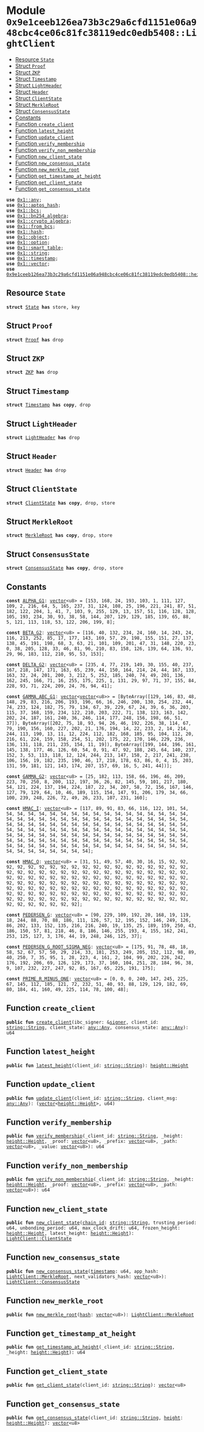 
<a id="0x9e1ceeb126ea73b3c29a6cfd1151e06a948cbc4ce06c81fc38119edc0edb5408_LightClient"></a>

# Module `0x9e1ceeb126ea73b3c29a6cfd1151e06a948cbc4ce06c81fc38119edc0edb5408::LightClient`



-  [Resource `State`](#0x9e1ceeb126ea73b3c29a6cfd1151e06a948cbc4ce06c81fc38119edc0edb5408_LightClient_State)
-  [Struct `Proof`](#0x9e1ceeb126ea73b3c29a6cfd1151e06a948cbc4ce06c81fc38119edc0edb5408_LightClient_Proof)
-  [Struct `ZKP`](#0x9e1ceeb126ea73b3c29a6cfd1151e06a948cbc4ce06c81fc38119edc0edb5408_LightClient_ZKP)
-  [Struct `Timestamp`](#0x9e1ceeb126ea73b3c29a6cfd1151e06a948cbc4ce06c81fc38119edc0edb5408_LightClient_Timestamp)
-  [Struct `LightHeader`](#0x9e1ceeb126ea73b3c29a6cfd1151e06a948cbc4ce06c81fc38119edc0edb5408_LightClient_LightHeader)
-  [Struct `Header`](#0x9e1ceeb126ea73b3c29a6cfd1151e06a948cbc4ce06c81fc38119edc0edb5408_LightClient_Header)
-  [Struct `ClientState`](#0x9e1ceeb126ea73b3c29a6cfd1151e06a948cbc4ce06c81fc38119edc0edb5408_LightClient_ClientState)
-  [Struct `MerkleRoot`](#0x9e1ceeb126ea73b3c29a6cfd1151e06a948cbc4ce06c81fc38119edc0edb5408_LightClient_MerkleRoot)
-  [Struct `ConsensusState`](#0x9e1ceeb126ea73b3c29a6cfd1151e06a948cbc4ce06c81fc38119edc0edb5408_LightClient_ConsensusState)
-  [Constants](#@Constants_0)
-  [Function `create_client`](#0x9e1ceeb126ea73b3c29a6cfd1151e06a948cbc4ce06c81fc38119edc0edb5408_LightClient_create_client)
-  [Function `latest_height`](#0x9e1ceeb126ea73b3c29a6cfd1151e06a948cbc4ce06c81fc38119edc0edb5408_LightClient_latest_height)
-  [Function `update_client`](#0x9e1ceeb126ea73b3c29a6cfd1151e06a948cbc4ce06c81fc38119edc0edb5408_LightClient_update_client)
-  [Function `verify_membership`](#0x9e1ceeb126ea73b3c29a6cfd1151e06a948cbc4ce06c81fc38119edc0edb5408_LightClient_verify_membership)
-  [Function `verify_non_membership`](#0x9e1ceeb126ea73b3c29a6cfd1151e06a948cbc4ce06c81fc38119edc0edb5408_LightClient_verify_non_membership)
-  [Function `new_client_state`](#0x9e1ceeb126ea73b3c29a6cfd1151e06a948cbc4ce06c81fc38119edc0edb5408_LightClient_new_client_state)
-  [Function `new_consensus_state`](#0x9e1ceeb126ea73b3c29a6cfd1151e06a948cbc4ce06c81fc38119edc0edb5408_LightClient_new_consensus_state)
-  [Function `new_merkle_root`](#0x9e1ceeb126ea73b3c29a6cfd1151e06a948cbc4ce06c81fc38119edc0edb5408_LightClient_new_merkle_root)
-  [Function `get_timestamp_at_height`](#0x9e1ceeb126ea73b3c29a6cfd1151e06a948cbc4ce06c81fc38119edc0edb5408_LightClient_get_timestamp_at_height)
-  [Function `get_client_state`](#0x9e1ceeb126ea73b3c29a6cfd1151e06a948cbc4ce06c81fc38119edc0edb5408_LightClient_get_client_state)
-  [Function `get_consensus_state`](#0x9e1ceeb126ea73b3c29a6cfd1151e06a948cbc4ce06c81fc38119edc0edb5408_LightClient_get_consensus_state)


<pre><code><b>use</b> <a href="">0x1::any</a>;
<b>use</b> <a href="">0x1::aptos_hash</a>;
<b>use</b> <a href="">0x1::bcs</a>;
<b>use</b> <a href="">0x1::bn254_algebra</a>;
<b>use</b> <a href="">0x1::crypto_algebra</a>;
<b>use</b> <a href="">0x1::from_bcs</a>;
<b>use</b> <a href="">0x1::hash</a>;
<b>use</b> <a href="">0x1::object</a>;
<b>use</b> <a href="">0x1::option</a>;
<b>use</b> <a href="">0x1::smart_table</a>;
<b>use</b> <a href="">0x1::string</a>;
<b>use</b> <a href="">0x1::timestamp</a>;
<b>use</b> <a href="">0x1::vector</a>;
<b>use</b> <a href="height.md#0x9e1ceeb126ea73b3c29a6cfd1151e06a948cbc4ce06c81fc38119edc0edb5408_height">0x9e1ceeb126ea73b3c29a6cfd1151e06a948cbc4ce06c81fc38119edc0edb5408::height</a>;
</code></pre>



<a id="0x9e1ceeb126ea73b3c29a6cfd1151e06a948cbc4ce06c81fc38119edc0edb5408_LightClient_State"></a>

## Resource `State`



<pre><code><b>struct</b> <a href="cometbls_light_client.md#0x9e1ceeb126ea73b3c29a6cfd1151e06a948cbc4ce06c81fc38119edc0edb5408_LightClient_State">State</a> <b>has</b> store, key
</code></pre>



<a id="0x9e1ceeb126ea73b3c29a6cfd1151e06a948cbc4ce06c81fc38119edc0edb5408_LightClient_Proof"></a>

## Struct `Proof`



<pre><code><b>struct</b> <a href="cometbls_light_client.md#0x9e1ceeb126ea73b3c29a6cfd1151e06a948cbc4ce06c81fc38119edc0edb5408_LightClient_Proof">Proof</a> <b>has</b> drop
</code></pre>



<a id="0x9e1ceeb126ea73b3c29a6cfd1151e06a948cbc4ce06c81fc38119edc0edb5408_LightClient_ZKP"></a>

## Struct `ZKP`



<pre><code><b>struct</b> <a href="cometbls_light_client.md#0x9e1ceeb126ea73b3c29a6cfd1151e06a948cbc4ce06c81fc38119edc0edb5408_LightClient_ZKP">ZKP</a> <b>has</b> drop
</code></pre>



<a id="0x9e1ceeb126ea73b3c29a6cfd1151e06a948cbc4ce06c81fc38119edc0edb5408_LightClient_Timestamp"></a>

## Struct `Timestamp`



<pre><code><b>struct</b> <a href="cometbls_light_client.md#0x9e1ceeb126ea73b3c29a6cfd1151e06a948cbc4ce06c81fc38119edc0edb5408_LightClient_Timestamp">Timestamp</a> <b>has</b> <b>copy</b>, drop
</code></pre>



<a id="0x9e1ceeb126ea73b3c29a6cfd1151e06a948cbc4ce06c81fc38119edc0edb5408_LightClient_LightHeader"></a>

## Struct `LightHeader`



<pre><code><b>struct</b> <a href="cometbls_light_client.md#0x9e1ceeb126ea73b3c29a6cfd1151e06a948cbc4ce06c81fc38119edc0edb5408_LightClient_LightHeader">LightHeader</a> <b>has</b> drop
</code></pre>



<a id="0x9e1ceeb126ea73b3c29a6cfd1151e06a948cbc4ce06c81fc38119edc0edb5408_LightClient_Header"></a>

## Struct `Header`



<pre><code><b>struct</b> <a href="cometbls_light_client.md#0x9e1ceeb126ea73b3c29a6cfd1151e06a948cbc4ce06c81fc38119edc0edb5408_LightClient_Header">Header</a> <b>has</b> drop
</code></pre>



<a id="0x9e1ceeb126ea73b3c29a6cfd1151e06a948cbc4ce06c81fc38119edc0edb5408_LightClient_ClientState"></a>

## Struct `ClientState`



<pre><code><b>struct</b> <a href="cometbls_light_client.md#0x9e1ceeb126ea73b3c29a6cfd1151e06a948cbc4ce06c81fc38119edc0edb5408_LightClient_ClientState">ClientState</a> <b>has</b> <b>copy</b>, drop, store
</code></pre>



<a id="0x9e1ceeb126ea73b3c29a6cfd1151e06a948cbc4ce06c81fc38119edc0edb5408_LightClient_MerkleRoot"></a>

## Struct `MerkleRoot`



<pre><code><b>struct</b> <a href="cometbls_light_client.md#0x9e1ceeb126ea73b3c29a6cfd1151e06a948cbc4ce06c81fc38119edc0edb5408_LightClient_MerkleRoot">MerkleRoot</a> <b>has</b> <b>copy</b>, drop, store
</code></pre>



<a id="0x9e1ceeb126ea73b3c29a6cfd1151e06a948cbc4ce06c81fc38119edc0edb5408_LightClient_ConsensusState"></a>

## Struct `ConsensusState`



<pre><code><b>struct</b> <a href="cometbls_light_client.md#0x9e1ceeb126ea73b3c29a6cfd1151e06a948cbc4ce06c81fc38119edc0edb5408_LightClient_ConsensusState">ConsensusState</a> <b>has</b> <b>copy</b>, drop, store
</code></pre>



<a id="@Constants_0"></a>

## Constants


<a id="0x9e1ceeb126ea73b3c29a6cfd1151e06a948cbc4ce06c81fc38119edc0edb5408_LightClient_ALPHA_G1"></a>



<pre><code><b>const</b> <a href="cometbls_light_client.md#0x9e1ceeb126ea73b3c29a6cfd1151e06a948cbc4ce06c81fc38119edc0edb5408_LightClient_ALPHA_G1">ALPHA_G1</a>: <a href="">vector</a>&lt;u8&gt; = [153, 168, 24, 193, 103, 1, 111, 127, 109, 2, 216, 64, 5, 165, 237, 31, 124, 108, 25, 196, 221, 241, 87, 51, 182, 122, 204, 1, 41, 7, 103, 9, 255, 129, 13, 157, 51, 116, 128, 128, 105, 193, 234, 30, 93, 38, 58, 144, 207, 129, 129, 185, 139, 65, 88, 5, 121, 113, 118, 53, 122, 206, 199, 8];
</code></pre>



<a id="0x9e1ceeb126ea73b3c29a6cfd1151e06a948cbc4ce06c81fc38119edc0edb5408_LightClient_BETA_G2"></a>



<pre><code><b>const</b> <a href="cometbls_light_client.md#0x9e1ceeb126ea73b3c29a6cfd1151e06a948cbc4ce06c81fc38119edc0edb5408_LightClient_BETA_G2">BETA_G2</a>: <a href="">vector</a>&lt;u8&gt; = [116, 40, 132, 234, 24, 160, 14, 243, 24, 116, 213, 252, 85, 17, 177, 143, 169, 57, 29, 198, 155, 151, 27, 137, 138, 45, 191, 198, 68, 3, 63, 21, 101, 109, 201, 47, 31, 148, 220, 23, 0, 38, 205, 128, 33, 46, 81, 96, 210, 83, 158, 126, 139, 64, 136, 93, 29, 96, 183, 112, 210, 95, 53, 153];
</code></pre>



<a id="0x9e1ceeb126ea73b3c29a6cfd1151e06a948cbc4ce06c81fc38119edc0edb5408_LightClient_DELTA_G2"></a>



<pre><code><b>const</b> <a href="cometbls_light_client.md#0x9e1ceeb126ea73b3c29a6cfd1151e06a948cbc4ce06c81fc38119edc0edb5408_LightClient_DELTA_G2">DELTA_G2</a>: <a href="">vector</a>&lt;u8&gt; = [235, 4, 77, 219, 149, 30, 155, 40, 237, 167, 218, 147, 171, 163, 65, 239, 44, 150, 164, 214, 24, 44, 167, 133, 163, 32, 24, 201, 200, 3, 212, 5, 252, 185, 240, 74, 49, 201, 136, 162, 245, 166, 71, 16, 255, 175, 225, 1, 131, 29, 97, 71, 37, 155, 84, 228, 93, 71, 224, 209, 24, 76, 94, 41];
</code></pre>



<a id="0x9e1ceeb126ea73b3c29a6cfd1151e06a948cbc4ce06c81fc38119edc0edb5408_LightClient_GAMMA_ABC_G1"></a>



<pre><code><b>const</b> <a href="cometbls_light_client.md#0x9e1ceeb126ea73b3c29a6cfd1151e06a948cbc4ce06c81fc38119edc0edb5408_LightClient_GAMMA_ABC_G1">GAMMA_ABC_G1</a>: <a href="">vector</a>&lt;<a href="">vector</a>&lt;u8&gt;&gt; = [ByteArray([129, 146, 83, 48, 148, 29, 83, 216, 206, 193, 196, 66, 16, 246, 200, 130, 254, 232, 44, 74, 233, 124, 182, 75, 79, 134, 67, 39, 229, 67, 24, 39, 6, 36, 203, 115, 37, 168, 159, 234, 122, 210, 203, 222, 71, 138, 123, 163, 142, 202, 24, 187, 161, 240, 36, 246, 114, 177, 248, 156, 198, 66, 51, 37]), ByteArray([202, 75, 18, 93, 94, 26, 46, 192, 226, 38, 114, 67, 79, 190, 156, 160, 227, 202, 21, 176, 194, 14, 22, 233, 2, 14, 214, 244, 113, 190, 13, 11, 12, 224, 112, 182, 168, 185, 95, 104, 112, 20, 216, 61, 224, 159, 158, 254, 51, 202, 175, 22, 170, 146, 229, 236, 136, 131, 118, 211, 235, 154, 11, 19]), ByteArray([199, 144, 196, 161, 145, 138, 177, 46, 126, 60, 54, 0, 91, 47, 92, 188, 245, 64, 140, 237, 152, 3, 53, 113, 118, 12, 124, 244, 213, 147, 158, 2, 217, 241, 238, 106, 156, 19, 182, 235, 190, 46, 17, 218, 178, 63, 86, 0, 4, 15, 203, 131, 59, 181, 121, 143, 174, 207, 157, 69, 16, 5, 241, 44])];
</code></pre>



<a id="0x9e1ceeb126ea73b3c29a6cfd1151e06a948cbc4ce06c81fc38119edc0edb5408_LightClient_GAMMA_G2"></a>



<pre><code><b>const</b> <a href="cometbls_light_client.md#0x9e1ceeb126ea73b3c29a6cfd1151e06a948cbc4ce06c81fc38119edc0edb5408_LightClient_GAMMA_G2">GAMMA_G2</a>: <a href="">vector</a>&lt;u8&gt; = [25, 182, 113, 158, 66, 196, 46, 209, 223, 70, 250, 8, 200, 112, 197, 36, 26, 82, 145, 59, 101, 217, 180, 54, 121, 224, 137, 194, 224, 187, 22, 34, 207, 58, 72, 156, 167, 146, 127, 79, 129, 64, 10, 46, 189, 115, 154, 147, 91, 206, 179, 34, 66, 100, 239, 248, 226, 72, 49, 26, 233, 107, 231, 160];
</code></pre>



<a id="0x9e1ceeb126ea73b3c29a6cfd1151e06a948cbc4ce06c81fc38119edc0edb5408_LightClient_HMAC_I"></a>



<pre><code><b>const</b> <a href="cometbls_light_client.md#0x9e1ceeb126ea73b3c29a6cfd1151e06a948cbc4ce06c81fc38119edc0edb5408_LightClient_HMAC_I">HMAC_I</a>: <a href="">vector</a>&lt;u8&gt; = [117, 89, 91, 83, 66, 116, 122, 101, 54, 54, 54, 54, 54, 54, 54, 54, 54, 54, 54, 54, 54, 54, 54, 54, 54, 54, 54, 54, 54, 54, 54, 54, 54, 54, 54, 54, 54, 54, 54, 54, 54, 54, 54, 54, 54, 54, 54, 54, 54, 54, 54, 54, 54, 54, 54, 54, 54, 54, 54, 54, 54, 54, 54, 54, 54, 54, 54, 54, 54, 54, 54, 54, 54, 54, 54, 54, 54, 54, 54, 54, 54, 54, 54, 54, 54, 54, 54, 54, 54, 54, 54, 54, 54, 54, 54, 54, 54, 54, 54, 54, 54, 54, 54, 54, 54, 54, 54, 54, 54, 54, 54, 54, 54, 54, 54, 54, 54, 54, 54, 54, 54, 54, 54, 54, 54, 54, 54, 54, 54, 54, 54, 54, 54, 54, 54, 54];
</code></pre>



<a id="0x9e1ceeb126ea73b3c29a6cfd1151e06a948cbc4ce06c81fc38119edc0edb5408_LightClient_HMAC_O"></a>



<pre><code><b>const</b> <a href="cometbls_light_client.md#0x9e1ceeb126ea73b3c29a6cfd1151e06a948cbc4ce06c81fc38119edc0edb5408_LightClient_HMAC_O">HMAC_O</a>: <a href="">vector</a>&lt;u8&gt; = [31, 51, 49, 57, 40, 30, 16, 15, 92, 92, 92, 92, 92, 92, 92, 92, 92, 92, 92, 92, 92, 92, 92, 92, 92, 92, 92, 92, 92, 92, 92, 92, 92, 92, 92, 92, 92, 92, 92, 92, 92, 92, 92, 92, 92, 92, 92, 92, 92, 92, 92, 92, 92, 92, 92, 92, 92, 92, 92, 92, 92, 92, 92, 92, 92, 92, 92, 92, 92, 92, 92, 92, 92, 92, 92, 92, 92, 92, 92, 92, 92, 92, 92, 92, 92, 92, 92, 92, 92, 92, 92, 92, 92, 92, 92, 92, 92, 92, 92, 92, 92, 92, 92, 92, 92, 92, 92, 92, 92, 92, 92, 92, 92, 92, 92, 92, 92, 92, 92, 92, 92, 92, 92, 92, 92, 92, 92, 92, 92, 92, 92, 92, 92, 92, 92, 92];
</code></pre>



<a id="0x9e1ceeb126ea73b3c29a6cfd1151e06a948cbc4ce06c81fc38119edc0edb5408_LightClient_PEDERSEN_G"></a>



<pre><code><b>const</b> <a href="cometbls_light_client.md#0x9e1ceeb126ea73b3c29a6cfd1151e06a948cbc4ce06c81fc38119edc0edb5408_LightClient_PEDERSEN_G">PEDERSEN_G</a>: <a href="">vector</a>&lt;u8&gt; = [90, 229, 109, 192, 20, 168, 19, 119, 18, 244, 88, 70, 88, 186, 111, 126, 57, 12, 195, 152, 146, 249, 126, 86, 202, 133, 152, 135, 216, 216, 240, 19, 135, 25, 189, 159, 250, 43, 186, 150, 57, 81, 218, 46, 8, 186, 146, 255, 193, 4, 155, 162, 241, 253, 125, 127, 3, 176, 44, 19, 248, 246, 125, 37];
</code></pre>



<a id="0x9e1ceeb126ea73b3c29a6cfd1151e06a948cbc4ce06c81fc38119edc0edb5408_LightClient_PEDERSEN_G_ROOT_SIGMA_NEG"></a>



<pre><code><b>const</b> <a href="cometbls_light_client.md#0x9e1ceeb126ea73b3c29a6cfd1151e06a948cbc4ce06c81fc38119edc0edb5408_LightClient_PEDERSEN_G_ROOT_SIGMA_NEG">PEDERSEN_G_ROOT_SIGMA_NEG</a>: <a href="">vector</a>&lt;u8&gt; = [175, 91, 78, 48, 18, 58, 52, 67, 57, 50, 29, 214, 33, 181, 253, 249, 205, 152, 112, 98, 89, 40, 250, 7, 35, 95, 1, 28, 223, 4, 161, 2, 104, 99, 202, 226, 242, 176, 192, 206, 69, 126, 129, 173, 37, 160, 104, 251, 28, 184, 96, 38, 9, 107, 232, 227, 247, 92, 85, 167, 65, 225, 191, 175];
</code></pre>



<a id="0x9e1ceeb126ea73b3c29a6cfd1151e06a948cbc4ce06c81fc38119edc0edb5408_LightClient_PRIME_R_MINUS_ONE"></a>



<pre><code><b>const</b> <a href="cometbls_light_client.md#0x9e1ceeb126ea73b3c29a6cfd1151e06a948cbc4ce06c81fc38119edc0edb5408_LightClient_PRIME_R_MINUS_ONE">PRIME_R_MINUS_ONE</a>: <a href="">vector</a>&lt;u8&gt; = [0, 0, 0, 240, 147, 245, 225, 67, 145, 112, 185, 121, 72, 232, 51, 40, 93, 88, 129, 129, 182, 69, 80, 184, 41, 160, 49, 225, 114, 78, 100, 48];
</code></pre>



<a id="0x9e1ceeb126ea73b3c29a6cfd1151e06a948cbc4ce06c81fc38119edc0edb5408_LightClient_create_client"></a>

## Function `create_client`



<pre><code><b>public</b> <b>fun</b> <a href="cometbls_light_client.md#0x9e1ceeb126ea73b3c29a6cfd1151e06a948cbc4ce06c81fc38119edc0edb5408_LightClient_create_client">create_client</a>(ibc_signer: &<a href="">signer</a>, client_id: <a href="_String">string::String</a>, client_state: <a href="_Any">any::Any</a>, consensus_state: <a href="_Any">any::Any</a>): u64
</code></pre>



<a id="0x9e1ceeb126ea73b3c29a6cfd1151e06a948cbc4ce06c81fc38119edc0edb5408_LightClient_latest_height"></a>

## Function `latest_height`



<pre><code><b>public</b> <b>fun</b> <a href="cometbls_light_client.md#0x9e1ceeb126ea73b3c29a6cfd1151e06a948cbc4ce06c81fc38119edc0edb5408_LightClient_latest_height">latest_height</a>(client_id: <a href="_String">string::String</a>): <a href="height.md#0x9e1ceeb126ea73b3c29a6cfd1151e06a948cbc4ce06c81fc38119edc0edb5408_height_Height">height::Height</a>
</code></pre>



<a id="0x9e1ceeb126ea73b3c29a6cfd1151e06a948cbc4ce06c81fc38119edc0edb5408_LightClient_update_client"></a>

## Function `update_client`



<pre><code><b>public</b> <b>fun</b> <a href="cometbls_light_client.md#0x9e1ceeb126ea73b3c29a6cfd1151e06a948cbc4ce06c81fc38119edc0edb5408_LightClient_update_client">update_client</a>(client_id: <a href="_String">string::String</a>, client_msg: <a href="_Any">any::Any</a>): (<a href="">vector</a>&lt;<a href="height.md#0x9e1ceeb126ea73b3c29a6cfd1151e06a948cbc4ce06c81fc38119edc0edb5408_height_Height">height::Height</a>&gt;, u64)
</code></pre>



<a id="0x9e1ceeb126ea73b3c29a6cfd1151e06a948cbc4ce06c81fc38119edc0edb5408_LightClient_verify_membership"></a>

## Function `verify_membership`



<pre><code><b>public</b> <b>fun</b> <a href="cometbls_light_client.md#0x9e1ceeb126ea73b3c29a6cfd1151e06a948cbc4ce06c81fc38119edc0edb5408_LightClient_verify_membership">verify_membership</a>(_client_id: <a href="_String">string::String</a>, _height: <a href="height.md#0x9e1ceeb126ea73b3c29a6cfd1151e06a948cbc4ce06c81fc38119edc0edb5408_height_Height">height::Height</a>, _proof: <a href="">vector</a>&lt;u8&gt;, _prefix: <a href="">vector</a>&lt;u8&gt;, _path: <a href="">vector</a>&lt;u8&gt;, _value: <a href="">vector</a>&lt;u8&gt;): u64
</code></pre>



<a id="0x9e1ceeb126ea73b3c29a6cfd1151e06a948cbc4ce06c81fc38119edc0edb5408_LightClient_verify_non_membership"></a>

## Function `verify_non_membership`



<pre><code><b>public</b> <b>fun</b> <a href="cometbls_light_client.md#0x9e1ceeb126ea73b3c29a6cfd1151e06a948cbc4ce06c81fc38119edc0edb5408_LightClient_verify_non_membership">verify_non_membership</a>(_client_id: <a href="_String">string::String</a>, _height: <a href="height.md#0x9e1ceeb126ea73b3c29a6cfd1151e06a948cbc4ce06c81fc38119edc0edb5408_height_Height">height::Height</a>, _proof: <a href="">vector</a>&lt;u8&gt;, _prefix: <a href="">vector</a>&lt;u8&gt;, _path: <a href="">vector</a>&lt;u8&gt;): u64
</code></pre>



<a id="0x9e1ceeb126ea73b3c29a6cfd1151e06a948cbc4ce06c81fc38119edc0edb5408_LightClient_new_client_state"></a>

## Function `new_client_state`



<pre><code><b>public</b> <b>fun</b> <a href="cometbls_light_client.md#0x9e1ceeb126ea73b3c29a6cfd1151e06a948cbc4ce06c81fc38119edc0edb5408_LightClient_new_client_state">new_client_state</a>(<a href="">chain_id</a>: <a href="_String">string::String</a>, trusting_period: u64, unbonding_period: u64, max_clock_drift: u64, frozen_height: <a href="height.md#0x9e1ceeb126ea73b3c29a6cfd1151e06a948cbc4ce06c81fc38119edc0edb5408_height_Height">height::Height</a>, latest_height: <a href="height.md#0x9e1ceeb126ea73b3c29a6cfd1151e06a948cbc4ce06c81fc38119edc0edb5408_height_Height">height::Height</a>): <a href="cometbls_light_client.md#0x9e1ceeb126ea73b3c29a6cfd1151e06a948cbc4ce06c81fc38119edc0edb5408_LightClient_ClientState">LightClient::ClientState</a>
</code></pre>



<a id="0x9e1ceeb126ea73b3c29a6cfd1151e06a948cbc4ce06c81fc38119edc0edb5408_LightClient_new_consensus_state"></a>

## Function `new_consensus_state`



<pre><code><b>public</b> <b>fun</b> <a href="cometbls_light_client.md#0x9e1ceeb126ea73b3c29a6cfd1151e06a948cbc4ce06c81fc38119edc0edb5408_LightClient_new_consensus_state">new_consensus_state</a>(<a href="">timestamp</a>: u64, app_hash: <a href="cometbls_light_client.md#0x9e1ceeb126ea73b3c29a6cfd1151e06a948cbc4ce06c81fc38119edc0edb5408_LightClient_MerkleRoot">LightClient::MerkleRoot</a>, next_validators_hash: <a href="">vector</a>&lt;u8&gt;): <a href="cometbls_light_client.md#0x9e1ceeb126ea73b3c29a6cfd1151e06a948cbc4ce06c81fc38119edc0edb5408_LightClient_ConsensusState">LightClient::ConsensusState</a>
</code></pre>



<a id="0x9e1ceeb126ea73b3c29a6cfd1151e06a948cbc4ce06c81fc38119edc0edb5408_LightClient_new_merkle_root"></a>

## Function `new_merkle_root`



<pre><code><b>public</b> <b>fun</b> <a href="cometbls_light_client.md#0x9e1ceeb126ea73b3c29a6cfd1151e06a948cbc4ce06c81fc38119edc0edb5408_LightClient_new_merkle_root">new_merkle_root</a>(<a href="">hash</a>: <a href="">vector</a>&lt;u8&gt;): <a href="cometbls_light_client.md#0x9e1ceeb126ea73b3c29a6cfd1151e06a948cbc4ce06c81fc38119edc0edb5408_LightClient_MerkleRoot">LightClient::MerkleRoot</a>
</code></pre>



<a id="0x9e1ceeb126ea73b3c29a6cfd1151e06a948cbc4ce06c81fc38119edc0edb5408_LightClient_get_timestamp_at_height"></a>

## Function `get_timestamp_at_height`



<pre><code><b>public</b> <b>fun</b> <a href="cometbls_light_client.md#0x9e1ceeb126ea73b3c29a6cfd1151e06a948cbc4ce06c81fc38119edc0edb5408_LightClient_get_timestamp_at_height">get_timestamp_at_height</a>(_client_id: <a href="_String">string::String</a>, _height: <a href="height.md#0x9e1ceeb126ea73b3c29a6cfd1151e06a948cbc4ce06c81fc38119edc0edb5408_height_Height">height::Height</a>): u64
</code></pre>



<a id="0x9e1ceeb126ea73b3c29a6cfd1151e06a948cbc4ce06c81fc38119edc0edb5408_LightClient_get_client_state"></a>

## Function `get_client_state`



<pre><code><b>public</b> <b>fun</b> <a href="cometbls_light_client.md#0x9e1ceeb126ea73b3c29a6cfd1151e06a948cbc4ce06c81fc38119edc0edb5408_LightClient_get_client_state">get_client_state</a>(client_id: <a href="_String">string::String</a>): <a href="">vector</a>&lt;u8&gt;
</code></pre>



<a id="0x9e1ceeb126ea73b3c29a6cfd1151e06a948cbc4ce06c81fc38119edc0edb5408_LightClient_get_consensus_state"></a>

## Function `get_consensus_state`



<pre><code><b>public</b> <b>fun</b> <a href="cometbls_light_client.md#0x9e1ceeb126ea73b3c29a6cfd1151e06a948cbc4ce06c81fc38119edc0edb5408_LightClient_get_consensus_state">get_consensus_state</a>(client_id: <a href="_String">string::String</a>, <a href="height.md#0x9e1ceeb126ea73b3c29a6cfd1151e06a948cbc4ce06c81fc38119edc0edb5408_height">height</a>: <a href="height.md#0x9e1ceeb126ea73b3c29a6cfd1151e06a948cbc4ce06c81fc38119edc0edb5408_height_Height">height::Height</a>): <a href="">vector</a>&lt;u8&gt;
</code></pre>
